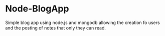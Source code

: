# Node-BlogApp
Simple blog app using node.js and mongodb allowing the creation fo users and the posting of notes that only they can read. 
